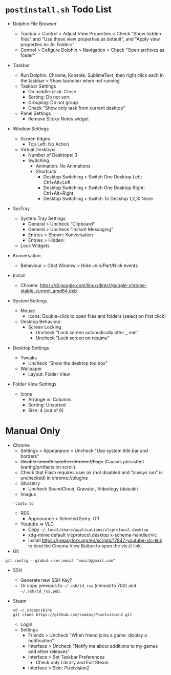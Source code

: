 # `postinstall.sh` Todo List

  
* Dolphin File Browser
  * Toolbar > Control > Adjust View Properties > Check "Show hidden files" and "Use these view properties as default", and "Apply view properties to: All Folders"
  * Control > Cofigure Dolphin > Navigation > Check "Open archives as folder"

* Taskbar
  * Run Dolphin, Chrome, Konsole, SublimeText, then right click each in the taskbar > Show launcher when not running
  * Taskbar Settings
    * On middle-click: Close
    * Sorting: Do not sort
    * Grouping: Do not group
    * Check "Show only task from current desktop"
  * Panel Settings
    * Remove Sitcky Notes widget

* Window Settings
  * Screen Edges
    * Top Left: No Action
  * Virtual Desktops
    * Number of Desktops: 3
    * Switching
      * Animation: No Animations
      * Shortcuts
        * Desktop Switching > Switch One Desktop Left: Ctrl+Alt+Left
        * Desktop Switching > Switch One Desktop Right: Ctrl+Alt+Right
        * Desktop Switching > Switch To Desktop 1,2,3: None

* SysTray
  * System Tray Settings
    * General > Uncheck "Clipboard"
    * General > Uncheck "Instant Messaging"
    * Entries > Shown: Konversation
    * Entries > Hidden: 
  * Lock Widgets

* Konversation
  * Behaviour > Chat Window > Hide Join/Part/Nick events

* Install
  * Chrome: https://dl.google.com/linux/direct/google-chrome-stable_current_amd64.deb

* System Settings
  * Mouse
    * Icons: Double-click to open files and folders (select on first click)
  * Desktop Behaviour
    * Screen Locking
      * Uncheck "Lock screen automatically after _ min"
      * Uncheck "Lock screen on resume"

* Desktop Settings
  * Tweaks
    * Uncheck "Show the desktop toolbox"
  * Wallpaper
    * Layout: Folder View
* Folder View Settings
  * Icons
    * Arrange in: Columns
    * Sorting: Unsorted
    * Size: 4 (out of 6)


# Manual Only

* Chrome
  * Settings > Appearance > Uncheck "Use system title bar and borders"
  * ~~Disable smooth scroll in chrome://flags~~ (Causes persistent tearing/artifacts on scroll).
  * Check that Flash requires user ok (not disabled and "always run" is unchecked) in chrome://plugins
  * Ghostery
    * Uncheck SoundCloud, Gravatar, Videology (daisuki)
  * Imagus
  ```
  !:bato.to
  ```
  * RES
    * Appearance > Selected Entry: Off
  * Youtube => VLC
    * Copy `~/.local/share/applications/vlcprotocol.desktop`
    * xdg-mime default vlcprotocol.desktop x-scheme-handler/vlc
    * Install https://greasyfork.org/en/scripts/17847-youtube-vlc-link to bind the Cinema View Button to open the vlc:// link.
* Git
```
git config --global user.email "email@gmail.com"
```
* SSH
  * Generate new SSH Key?
  * Or copy previous to `~/.ssh/id_rsa` (chmod to 700) and `~/.ssh/id_rsa.pub`.

* Steam
  ```
  cd ~/.steam/skins
  git clone https://github.com/somini/Pixelvision2.git
  ```
  * Login
  * Settings
    * Friends > Uncheck "When friend joins a game: display a notification"
    * Interface > Uncheck "Notify me about additions to my games and other releases"
    * Interface > Set Taskbar Preferences
      * Check only Library and Exit Steam
    * Interface > Skin: Pixelvision2
